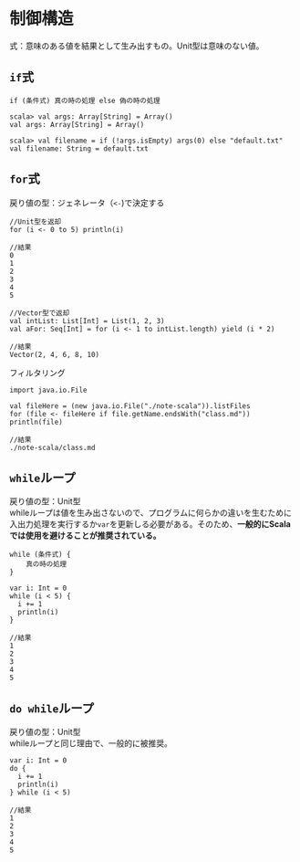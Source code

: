 # 制御構造
式：意味のある値を結果として生み出すもの。Unit型は意味のない値。  

## `if`式
```
if (条件式) 真の時の処理 else 偽の時の処理
```

```
scala> val args: Array[String] = Array()
val args: Array[String] = Array()

scala> val filename = if (!args.isEmpty) args(0) else "default.txt"
val filename: String = default.txt
```

## `for`式
戻り値の型：ジェネレータ（`<-`)で決定する  
```
//Unit型を返却
for (i <- 0 to 5) println(i)

//結果
0
1
2
3
4
5

//Vector型で返却
val intList: List[Int] = List(1, 2, 3)
val aFor: Seq[Int] = for (i <- 1 to intList.length) yield (i * 2)

//結果
Vector(2, 4, 6, 8, 10)
```

フィルタリング
```
import java.io.File

val fileHere = (new java.io.File("./note-scala")).listFiles
for (file <- fileHere if file.getName.endsWith("class.md")) println(file)

//結果
./note-scala/class.md
```

## `while`ループ
戻り値の型：Unit型  
whileループは値を生み出さないので、プログラムに何らかの違いを生むために入出力処理を実行するか`var`を更新しる必要がある。そのため、**一般的にScalaでは使用を避けることが推奨されている。**
```
while (条件式) {
    真の時の処理
}
```
```
var i: Int = 0
while (i < 5) {
  i += 1
  println(i)
}

//結果
1
2
3
4
5
```

## `do while`ループ
戻り値の型：Unit型  
whileループと同じ理由で、一般的に被推奨。  
```
var i: Int = 0
do {
  i += 1
  println(i)
} while (i < 5)

//結果
1
2
3
4
5
```

